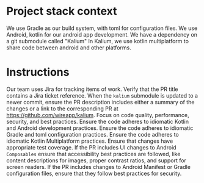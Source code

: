 # Project stack context
We use Gradle as our build system, with toml for configuration files.
We use Android, kotlin for our android app development.
We have a dependency on a git submodule called "Kalium"
In Kalium, we use kotlin multiplatform to share code between android and other platforms.

# Instructions 
Our team uses Jira for tracking items of work. Verify that the PR title contains a Jira ticket reference.
When the `kalium` submodule is updated to a newer commit, ensure the PR description includes either a summary of the changes or a link to the corresponding PR at https://github.com/wireapp/kalium.
Focus on code quality, performance, security, and best practices.
Ensure the code adheres to idiomatic Kotlin and Android development practices.
Ensure the code adheres to idiomatic Gradle and toml configuration practices.
Ensure the code adheres to idiomatic Kotlin Multiplatform practices.
Ensure that changes have appropriate test coverage.
If the PR includes UI changes to Android `Composables` ensure that accessibility best practices are followed, like content descriptions for images, proper contrast ratios, and support for screen readers.
If the PR includes changes to Android Manifest or Gradle configuration files, ensure that they follow best practices for security.
